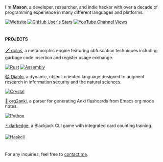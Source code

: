 I'm **Mason**, a developer, researcher, and indie hacker with over a decade of programming experience in many different languages and platforms.

[![Website](https://img.shields.io/website?url=https%3A%2F%2Fmaezyn.com&style=for-the-badge&labelColor=%23c2d9ff&color=%234fa1fd)](https://maezyn.com)
[![GitHub User's Stars](https://img.shields.io/github/stars/maezyn?style=for-the-badge&logo=github&logoColor=%234fa1fd&logoSize=auto&labelColor=%23c2d9ff&color=%234fa1fd)](https://youtube.com/@Maezyn)
[![YouTube Channel Views](https://img.shields.io/youtube/channel/views/UCgFw7WeyiECm5wEOrVTfzsg?style=for-the-badge&logo=youtube&logoColor=%234fa1fd&logoSize=auto&labelColor=%23c2d9ff&color=%234fa1fd)](https://youtube.com/@Maezyn)

#

#### PROJECTS

[🗡️ dolos](https://github.com/maezyn/dolos), a metamorphic engine featuring obfuscation techniques including garbage code insertion and register usage exchange.

[![Rust](https://img.shields.io/badge/Rust-%234fa1fd?style=flat-square&logo=rust&logoColor=%23c2d9ff)](#)
[![Assembly](https://img.shields.io/badge/x86%20Assembly-%234fa1fd?style=flat-square&logo=intel&logoColor=%23c2d9ff)](#)

[😈 Diablo](https://github.com/diablo-lang), a dynamic, object-oriented language designed to augment research in information security and the natural sciences.

[![Crystal](https://img.shields.io/badge/Crystal-%234fa1fd?style=flat-square&logo=crystal&logoColor=%23c2d9ff)](#)

[📝 org2anki](https://github.com/maezyn/org2anki), a parser for generating Anki flashcards from Emacs org mode notes.

[![Python](https://img.shields.io/badge/Python-%234fa1fd?style=flat-square&logo=python&logoColor=%23c2d9ff)](#)

[🃏 darkedge](https://github.com/maezyn/darkedge), a Blackjack CLI game with integrated card counting training.

[![Haskell](https://img.shields.io/badge/Haskell-%234fa1fd?style=flat-square&logo=haskell&logoColor=%23c2d9ff)](#)

#

For any inquiries, feel free to [contact me](https://maezyn.com/email).

